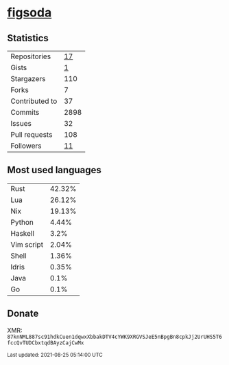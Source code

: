 
# [figsoda](https://github.com/figsoda)


## Statistics

<table>
  <tr>
    <td>Repositories</td>
    <td><a href="https://github.com/figsoda?tab=repositories">
      17
    </a></td>
  </tr>
  <tr>
    <td>Gists</td>
    <td><a href="https://gist.github.com/figsoda">
      1
    </a></td>
  </tr>
  <tr>
    <td>Stargazers</td>
    <td>110</td>
  </tr>
  <tr>
    <td>Forks</td>
    <td>7</td>
  </tr>
  <tr>
    <td>Contributed to</td>
    <td>37</td>
  </tr>
  <tr>
    <td>Commits</td>
    <td>2898</td>
  </tr>
  <tr>
    <td>Issues</td>
    <td>32</td>
  </tr>
  <tr>
    <td>Pull requests</td>
    <td>108</td>
  </tr>
  <tr>
    <td>Followers</td>
    <td><a href="https://github.com/figsoda?tab=followers">
      11
    </a></td>
  </tr>
</table>


## Most used languages

<table>
<tr><td>Rust</td><td>42.32%</td></tr><tr><td>Lua</td><td>26.12%</td></tr><tr><td>Nix</td><td>19.13%</td></tr><tr><td>Python</td><td>4.44%</td></tr><tr><td>Haskell</td><td>3.2%</td></tr><tr><td>Vim script</td><td>2.04%</td></tr><tr><td>Shell</td><td>1.36%</td></tr><tr><td>Idris</td><td>0.35%</td></tr><tr><td>Java</td><td>0.1%</td></tr><tr><td>Go</td><td>0.1%</td></tr>
</table>


## Donate

XMR: `87knNML887sc91hdkCuen1dqwxXbbakDTV4cYWK9XRGVSJeE5nBpgBn8cpkJj2UrUHS5T6fccQvTUDCbxtqdBAyzCajCwMx`


<sub>Last updated: 2021-08-25 05:14:00 UTC</sub>

